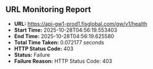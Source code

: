 ## URL Monitoring Report

- **URL:** https://api-gw1-prod1.fisglobal.com/gw/v1/health
- **Start Time:** 2025-10-28T04:56:19.553403
- **End Time:** 2025-10-28T04:56:19.625580
- **Total Time Taken:** 0.072177 seconds
- **HTTP Status Code:** 403
- **Status:** Failure
- **Failure Reason:** HTTP Status Code: 403
